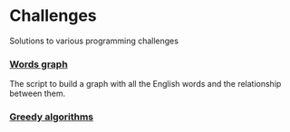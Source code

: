 # Challenges
Solutions to various programming challenges


### [Words graph](https://github.com/webmalc/challenges/tree/master/words_graph/)

The script to build a graph with all the English words and the relationship between them.

### [Greedy algorithms](https://github.com/webmalc/challenges/tree/master/greedy_algorithms/)
